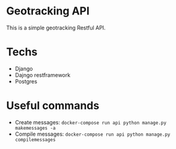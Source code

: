# Geotracking API

This is a simple geotracking Restful API.

# Techs
- Django
- Dajngo restframework
- Postgres

# Useful commands

- Create messages: `docker-compose run api python manage.py makemessages -a`
- Compile messages: `docker-compose run api python manage.py compilemessages`
